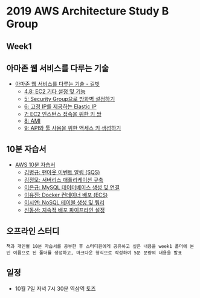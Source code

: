 # 2019 AWS Architecture Study B Group

## Week1

## 아마존 웹 서비스를 다루는 기술
- [아마존 웹 서비스를 다루는 기술 - 길벗](http://pyrasis.com/aws.html)
    - [4.8: EC2 기타 설정 및 기능](http://pyrasis.com/book/TheArtOfAmazonWebServices/Chapter04/08)
    - [5: Security Group으로 방화벽 설정하기](http://pyrasis.com/book/TheArtOfAmazonWebServices/Chapter05)
    - [6: 고정 IP를 제공하는 Elastic IP](http://pyrasis.com/book/TheArtOfAmazonWebServices/Chapter06)
    - [7: EC2 인스턴스 접속을 위한 키 쌍](http://pyrasis.com/book/TheArtOfAmazonWebServices/Chapter07)
    - [8: AMI](http://pyrasis.com/book/TheArtOfAmazonWebServices/Chapter08)
    - [9: API와 툴 사용을 위한 액세스 키 생성하기](http://pyrasis.com/book/TheArtOfAmazonWebServices/Chapter09)

## 10분 자습서
- [AWS 10분 자습서](https://aws.amazon.com/ko/getting-started/tutorials/)
    - [김병규: 팬아웃 이벤트 알림 (SQS)](https://aws.amazon.com/ko/getting-started/tutorials/send-fanout-event-notifications/?trk=gs_card)
    - [김정모: 서버리스 애플리케이션 구축](https://aws.amazon.com/ko/getting-started/tutorials/build-serverless-app-codestar-cloud9/?trk=gs_card)
    - [이은규: MySQL 데이터베이스 생성 및 연결](https://aws.amazon.com/ko/getting-started/tutorials/create-mysql-db/?trk=gs_card)
    - [이유진: Docker 컨테이너 배포 (ECS)](https://aws.amazon.com/ko/getting-started/tutorials/deploy-docker-containers/?trk=gs_card)
    - [이시연: NoSQL 테이블 생성 및 쿼리](https://aws.amazon.com/ko/getting-started/tutorials/create-nosql-table/?trk=gs_card)
    - [신동선: 지속적 배포 파이프라인 설정](https://aws.amazon.com/ko/getting-started/tutorials/continuous-deployment-pipeline/?trk=gs_card)

## 오프라인 스터디
```
책과 개인별 10분 자습서를 공부한 후 스터디원에게 공유하고 싶은 내용을 week1 폴더에 본인 이름으로 된 폴더를 생성하고, 마크다운 형식으로 작성하여 5분 분량의 내용을 발표
```

## 일정
- 10월 7일 저녁 7시 30분 역삼역 토즈
